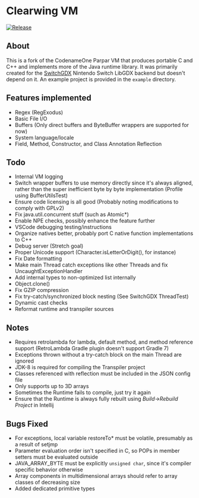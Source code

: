 # Clearwing VM
[![Release](https://jitpack.io/v/com.thelogicmaster/clearwing-vm.svg)](https://jitpack.io/#com.thelogicmaster/clearwing-vm)

## About
This is a fork of the CodenameOne Parpar VM that produces portable C and C++ and implements more of the Java
runtime library. It was primarily created for the [SwitchGDX](https://github.com/TheLogicMaster/switch-gdx) Nintendo Switch 
LibGDX backend but doesn't depend on it. An example project is provided in the `example` directory.

## Features implemented
- Regex (RegExodus)
- Basic File I/O
- Buffers (Only direct buffers and ByteBuffer wrappers are supported for now)
- System language/locale
- Field, Method, Constructor, and Class Annotation Reflection

## Todo
- Internal VM logging
- Switch wrapper buffers to use memory directly since it's always aligned, rather than the super inefficient byte by byte implementation (Profile using BufferUtilsTest)
- Ensure code licensing is all good (Probably noting modifications to comply with GPLv2)
- Fix java.util.concurrent stuff (such as Atomic*)
- Enable NPE checks, possibly enhance the feature further
- VSCode debugging testing/instructions
- Organize natives better, probably port C native function implementations to C++
- Debug server (Stretch goal)
- Proper Unicode support (Character.isLetterOrDigit(), for instance)
- Fix Date formatting
- Make main Thread catch exceptions like other Threads and fix UncaughtExceptionHandler
- Add internal types to non-optimized list internally
- Object.clone()
- Fix GZIP compression
- Fix try-catch/synchronized block nesting (See SwitchGDX ThreadTest)
- Dynamic cast checks
- Reformat runtime and transpiler sources

## Notes
- Requires retrolambda for lambda, default method, and method reference support (RetroLambda Gradle plugin doesn't support Gradle 7)
- Exceptions thrown without a try-catch block on the main Thread are ignored
- JDK-8 is required for compiling the Transpiler project
- Classes referenced with reflection must be included in the JSON config file
- Only supports up to 3D arrays
- Sometimes the Runtime fails to compile, just try it again
- Ensure that the Runtime is always fully rebuilt using _Build_->_Rebuild Project_ in Intellij

## Bugs Fixed
- For exceptions, local variable restoreTo* must be volatile, presumably as a result of setjmp
- Parameter evaluation order isn't specified in C, so POPs in member setters must be evaluated outside
- JAVA_ARRAY_BYTE must be explicitly `unsigned char`, since it's compiler specific behavior otherwise
- Array components in multidimensional arrays should refer to array classes of decreasing size
- Added dedicated primitive types
